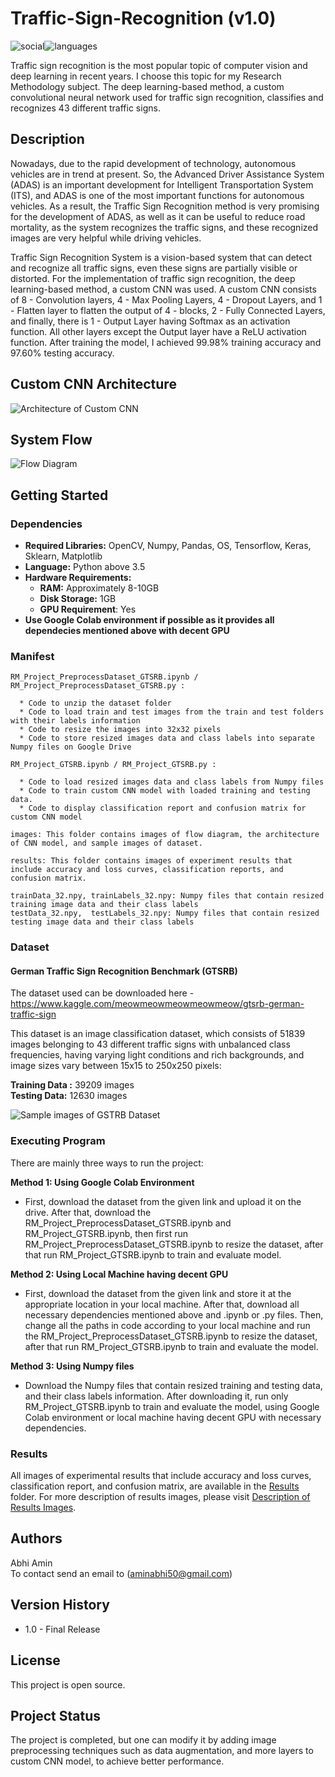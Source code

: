 # Traffic-Sign-Recognition (v1.0)
![social](https://img.shields.io/github/followers/aminabhi50?style=social)![languages](https://img.shields.io/github/languages/count/aminabhi50/Traffic-Sign-Recognition)

Traffic sign recognition is the most popular topic of computer vision and deep learning in recent years. I choose this topic for my Research Methodology subject. The deep learning-based method, a custom convolutional neural network used for traffic sign recognition, classifies and recognizes 43 different traffic signs.

## Description
Nowadays, due to the rapid development of technology, autonomous vehicles are in trend at present. So, the Advanced Driver Assistance System (ADAS) is an important development for Intelligent Transportation System (ITS), and ADAS is one of the most important functions for autonomous vehicles. As a result, the Traffic Sign Recognition method is very promising for the development of ADAS, as well as it can be useful to reduce road mortality, as the system recognizes the traffic signs, and these recognized images are very helpful while driving vehicles.

Traffic Sign Recognition System is a vision-based system that can detect and recognize all traffic signs, even these signs are partially visible or distorted. For the implementation of traffic sign recognition, the deep learning-based method, a custom CNN was used. A custom CNN consists of 8 - Convolution layers, 4 - Max Pooling Layers, 4 - Dropout Layers, and 1 - Flatten layer to flatten the output of 4 - blocks, 2 - Fully Connected Layers, and finally, there is 1 - Output Layer having Softmax as an activation function. All other layers except the Output layer have a ReLU activation function. After training the model, I achieved 99.98% training accuracy and 97.60% testing accuracy.

## Custom CNN Architecture
![Architecture of Custom CNN](/images/CNNArchitecture.png)

## System Flow
![Flow Diagram](/images/FlowDiagram.png)

## Getting Started

### Dependencies
* **Required Libraries:** OpenCV, Numpy, Pandas, OS, Tensorflow, Keras, Sklearn, Matplotlib
* **Language:** Python above 3.5
* **Hardware Requirements:**
  * **RAM:** Approximately 8-10GB
  * **Disk Storage:** 1GB
  * **GPU Requirement**: Yes
* **Use Google Colab environment if possible as it provides all dependecies mentioned above with decent GPU**

### Manifest
```
RM_Project_PreprocessDataset_GTSRB.ipynb / RM_Project_PreprocessDataset_GTSRB.py :

  * Code to unzip the dataset folder
  * Code to load train and test images from the train and test folders with their labels information
  * Code to resize the images into 32x32 pixels
  * Code to store resized images data and class labels into separate Numpy files on Google Drive

RM_Project_GTSRB.ipynb / RM_Project_GTSRB.py :

  * Code to load resized images data and class labels from Numpy files
  * Code to train custom CNN model with loaded training and testing data.
  * Code to display classification report and confusion matrix for custom CNN model
  
images: This folder contains images of flow diagram, the architecture of CNN model, and sample images of dataset.

results: This folder contains images of experiment results that include accuracy and loss curves, classification reports, and confusion matrix.

trainData_32.npy, trainLabels_32.npy: Numpy files that contain resized training image data and their class labels
testData_32.npy,  testLabels_32.npy: Numpy files that contain resized testing image data and their class labels

```

### Dataset
#### German Traffic Sign Recognition Benchmark (GTSRB)
The dataset used can be downloaded here - https://www.kaggle.com/meowmeowmeowmeowmeow/gtsrb-german-traffic-sign

This dataset is an image classification dataset, which consists of 51839 images belonging to 43 different traffic signs with unbalanced class frequencies, having varying light conditions and rich backgrounds, and image sizes vary between 15x15 to 250x250 pixels:

**Training Data :** 39209 images <br/>
**Testing Data:** 12630 images

![Sample images of GSTRB Dataset](/images/GSTRB.png)

### Executing Program
There are mainly three ways to run the project:

**Method 1: Using Google Colab Environment**
* First, download the dataset from the given link and upload it on the drive. After that, download the RM_Project_PreprocessDataset_GTSRB.ipynb and RM_Project_GTSRB.ipynb, then first run RM_Project_PreprocessDataset_GTSRB.ipynb to resize the dataset, after that run RM_Project_GTSRB.ipynb to train and evaluate model.

**Method 2: Using Local Machine having decent GPU**
* First, download the dataset from the given link and store it at the appropriate location in your local machine. After that, download all necessary dependencies mentioned above and .ipynb or .py files. Then, change all the paths in code according to your local machine and run the RM_Project_PreprocessDataset_GTSRB.ipynb to resize the dataset, after that run RM_Project_GTSRB.ipynb to train and evaluate the model.

**Method 3: Using Numpy files**
* Download the Numpy files that contain resized training and testing data, and their class labels information. After downloading it, run only RM_Project_GTSRB.ipynb to train and evaluate the model, using Google Colab environment or local machine having decent GPU with necessary dependencies.

### Results
All images of experimental results that include accuracy and loss curves, classification report, and confusion matrix, are available in the [Results](/results/) folder. For more description of results images, please visit [Description of Results Images](/results/results_info.md).
 
## Authors
Abhi Amin <br/>
To contact send an email to (aminabhi50@gmail.com)

## Version History
* 1.0 - Final Release

## License
This project is open source.

## Project Status
The project is completed, but one can modify it by adding image preprocessing techniques such as data augmentation, and more layers to custom CNN model, to achieve better performance.
